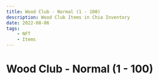 ```yaml
---
title: Wood Club - Normal (1 - 100)
description: Wood Club Items in Chia Inventory
date: 2022-08-06
tags:
    - NFT
    - Items
---
```


# Wood Club - Normal (1 - 100)

